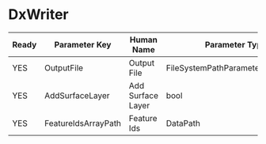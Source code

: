# DxWriter

| Ready | Parameter Key | Human Name | Parameter Type | Parameter Class |
|-------|---------------|------------|-----------------|----------------|
| YES | OutputFile | Output File | FileSystemPathParameter::ValueType | FileSystemPathParameter |
| YES | AddSurfaceLayer | Add Surface Layer | bool | BoolParameter |
| YES | FeatureIdsArrayPath | Feature Ids | DataPath | ArraySelectionParameter |
